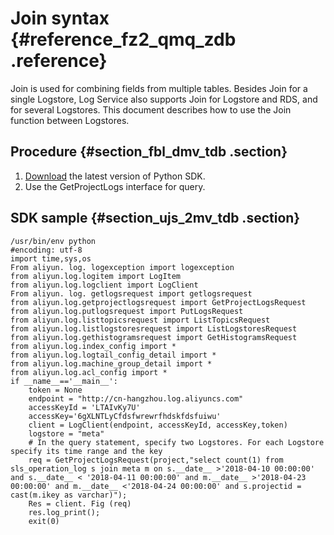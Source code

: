# Join syntax {#reference_fz2_qmq_zdb .reference}

Join is used for combining fields from multiple tables. Besides Join for a single Logstore, Log Service also supports Join for Logstore and RDS, and for several Logstores. This document describes how to use the Join function between Logstores.

## Procedure {#section_fbl_dmv_tdb .section}

1.  [Download](http://github.com/aliyun/aliyun-log-python-sdk) the latest version of Python SDK.
2.  Use the GetProjectLogs interface for query.

## SDK sample {#section_ujs_2mv_tdb .section}

```
/usr/bin/env python
#encoding: utf-8
import time,sys,os
From aliyun. log. logexception import logexception
from aliyun.log.logitem import LogItem
from aliyun.log.logclient import LogClient
From aliyun. log. getlogsrequest import getlogsrequest
from aliyun.log.getprojectlogsrequest import GetProjectLogsRequest
from aliyun.log.putlogsrequest import PutLogsRequest
from aliyun.log.listtopicsrequest import ListTopicsRequest
from aliyun.log.listlogstoresrequest import ListLogstoresRequest
from aliyun.log.gethistogramsrequest import GetHistogramsRequest
from aliyun.log.index_config import *
from aliyun.log.logtail_config_detail import *
from aliyun.log.machine_group_detail import *
from aliyun.log.acl_config import *
if __name__=='__main__':
    token = None
    endpoint = "http://cn-hangzhou.log.aliyuncs.com"
    accessKeyId = 'LTAIvKy7U'
    accessKey='6gXLNTLyCfdsfwrewrfhdskfdsfuiwu'
    client = LogClient(endpoint, accessKeyId, accessKey,token)
    logstore = "meta"
    # In the query statement, specify two Logstores. For each Logstore specify its time range and the key
    req = GetProjectLogsRequest(project,"select count(1) from sls_operation_log s join meta m on s.__date__ >'2018-04-10 00:00:00' and s.__date__ < '2018-04-11 00:00:00' and m.__date__ >'2018-04-23 00:00:00' and m.__date__ <'2018-04-24 00:00:00' and s.projectid = cast(m.ikey as varchar)");
    Res = client. Fig (req)
    res.log_print();
    exit(0)
```

